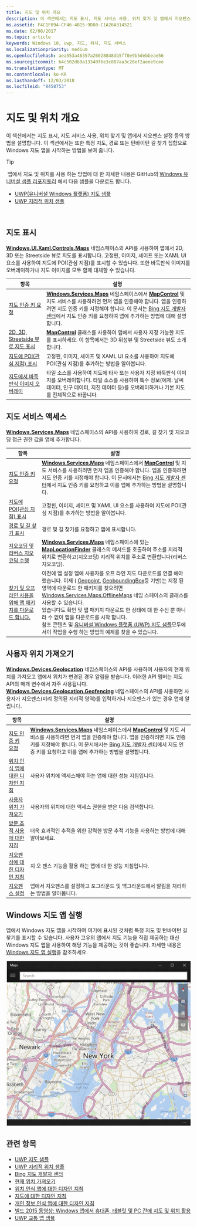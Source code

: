 ```yaml
---
title: 지도 및 위치 개요
description: 이 섹션에서는 지도 표시, 지도 서비스 사용, 위치 찾기 및 앱에서 지오펜스 설정 등의 방법을 설명합니다. 이 섹션에서는 또한 특정 지도, 경로 또는 턴바이턴 길 찾기 집합으로 Windows 지도 앱을 시작하는 방법을 보여 줍니다.
ms.assetid: F4C1F094-CF46-4B15-9D80-C1A26A314521
ms.date: 02/08/2017
ms.topic: article
keywords: Windows 10, uwp, 지도, 위치, 지도 서비스
ms.localizationpriority: medium
ms.openlocfilehash: aea553a46357a26028848db5ff0e9b5debbeae56
ms.sourcegitcommit: b4c502d69a13340f6e3c887aa3c26ef2aeee9cee
ms.translationtype: MT
ms.contentlocale: ko-KR
ms.lasthandoff: 12/03/2018
ms.locfileid: "8458753"
---
```

# <a name="maps-and-location-overview"></a>지도 및 위치 개요




이 섹션에서는 지도 표시, 지도 서비스 사용, 위치 찾기 및 앱에서 지오펜스 설정 등의 방법을 설명합니다. 이 섹션에서는 또한 특정 지도, 경로 또는 턴바이턴 길 찾기 집합으로 Windows 지도 앱을 시작하는 방법을 보여 줍니다.

> [!TIP]
> 앱에서 지도 및 위치를 사용 하는 방법에 대 한 자세한 내용은 GitHub의 [Windows 유니버설 샘플 리포지토리](http://go.microsoft.com/fwlink/p/?LinkId=619979) 에서 다음 샘플을 다운로드 합니다.
-   [UWP(유니버설 Windows 플랫폼) 지도 샘플](http://go.microsoft.com/fwlink/p/?LinkId=619977)
-   [UWP 지리적 위치 샘플](http://go.microsoft.com/fwlink/p/?linkid=533278)

 

## <a name="display-maps"></a>지도 표시


[**Windows.UI.Xaml.Controls.Maps**](https://msdn.microsoft.com/library/windows/apps/dn610751) 네임스페이스의 API를 사용하여 앱에서 2D, 3D 또는 Streetside 뷰로 지도를 표시합니다. 고정핀, 이미지, 셰이프 또는 XAML UI 요소를 사용하여 지도에 POI(관심 지점)를 표시할 수 있습니다. 또한 바둑판식 이미지를 오버레이하거나 지도 이미지를 모두 함께 대체할 수 있습니다.

| 항목 | 설명 |
|-------|-------------|
| [지도 인증 키 요청](authentication-key.md) | [**Windows.Services.Maps**](https://msdn.microsoft.com/library/windows/apps/dn636979) 네임스페이스에서 [**MapControl**](https://msdn.microsoft.com/library/windows/apps/dn637004) 및 지도 서비스를 사용하려면 먼저 앱을 인증해야 합니다. 앱을 인증하려면 지도 인증 키를 지정해야 합니다. 이 문서는 [Bing 지도 개발자 센터](https://www.bingmapsportal.com/)에서 지도 인증 키를 요청하여 앱에 추가하는 방법에 대해 설명합니다. |
| [2D, 3D, Streetside 뷰로 지도 표시](display-maps.md) | [**MapControl**](https://msdn.microsoft.com/library/windows/apps/dn637004) 클래스를 사용하여 앱에서 사용자 지정 가능한 지도를 표시하세요. 이 항목에서는 3D 위성뷰 및 Streetside 뷰도 소개합니다. |
| [지도에 POI(관심 지점) 표시](display-poi.md) | 고정핀, 이미지, 셰이프 및 XAML UI 요소를 사용하여 지도에 POI(관심 지점)를 추가하는 방법을 알아봅니다. |
| [지도에서 바둑판식 이미지 오버레이](overlay-tiled-images.md) | 타일 소스를 사용하여 지도에 타사 또는 사용자 지정 바둑판식 이미지를 오버레이합니다. 타일 소스를 사용하여 특수 정보(예제: 날씨 데이터, 인구 데이터, 지진 데이터 등)를 오버레이하거나 기본 지도를 전체적으로 바꿉니다. |



## <a name="access-map-services"></a>지도 서비스 액세스

[**Windows.Services.Maps**](https://msdn.microsoft.com/library/windows/apps/dn636979) 네임스페이스의 API를 사용하여 경로, 길 찾기 및 지오코딩 접근 권한 값을 앱에 추가합니다.

| 항목 | 설명 |
|-----------------------------------------------------------|-----------------------------------------------------------------------------------------------------------------------------------------------------------------------------------------------------------------------------------------------------------------------------------------------------------------------------------------------|
| [지도 인증 키 요청](authentication-key.md) | [**Windows.Services.Maps**](https://msdn.microsoft.com/library/windows/apps/dn636979) 네임스페이스에서 [**MapControl**](https://msdn.microsoft.com/library/windows/apps/dn637004) 및 지도 서비스를 사용하려면 먼저 앱을 인증해야 합니다. 앱을 인증하려면 지도 인증 키를 지정해야 합니다. 이 문서에서는 [Bing 지도 개발자 센터](https://www.bingmapsportal.com/)에서 지도 인증 키를 요청하고 이를 앱에 추가하는 방법을 설명합니다. |
| [지도에 POI(관심 지점) 표시](display-poi.md) | 고정핀, 이미지, 셰이프 및 XAML UI 요소를 사용하여 지도에 POI(관심 지점)를 추가하는 방법을 알아봅니다. |
| [경로 및 길 찾기 표시](routes-and-directions.md) | 경로 및 길 찾기를 요청하고 앱에 표시합니다. |
| [지오코딩 및 리버스 지오코딩 수행](geocoding.md) | [**Windows.Services.Maps**](https://msdn.microsoft.com/library/windows/apps/dn636979) 네임스페이스에 있는 [**MapLocationFinder**](https://msdn.microsoft.com/library/windows/apps/dn627550) 클래스의 메서드를 호출하여 주소를 지리적 위치로 변환하고(지오코딩) 지리적 위치를 주소로 변환합니다(리버스 지오코딩). |
| [찾기 및 오프 라인 사용을 위해 맵 패키지를 다운로드 합니다.](https://docs.microsoft.com/uwp/api/windows.services.maps.offlinemaps)| 이전에 앱 설정 앱에 사용자를 오프 라인 지도 다운로드를 연결 해야 했습니다. 이제 ( [Geopoint](https://docs.microsoft.com/uwp/api/Windows.Devices.Geolocation.Geopoint), [GeoboundingBox](https://docs.microsoft.com/en-us/uwp/api/windows.devices.geolocation.geoboundingbox)등 기반)는 지정 된 영역에 다운로드 한 패키지를 찾으려면 [Windows.Services.Maps.OfflineMaps](https://docs.microsoft.com/en-us/uwp/api/windows.services.maps.offlinemaps) 네임 스페이스의 클래스를 사용할 수 있습니다. <br> 있습니다도 확인 및 맵 패키지 다운로드 한 상태에 대 한 수신 뿐 아니라 수 없이 앱을 다운로드를 시작 합니다. <br> 참조 콘텐츠 및 [유니버설 Windows 플랫폼 (UWP) 지도 샘플](http://go.microsoft.com/fwlink/p/?LinkId=619977)모두에서이 작업을 수행 하는 방법의 예제를 찾을 수 있습니다.

## <a name="get-the-users-location"></a>사용자 위치 가져오기

[**Windows.Devices.Geolocation**](https://msdn.microsoft.com/library/windows/apps/br225603) 네임스페이스의 API를 사용하여 사용자의 현재 위치를 가져오고 앱에서 위치가 변경된 경우 알림을 받습니다. 이러한 API 멤버는 지도 API의 매개 변수에서 자주 사용됩니다. [**Windows.Devices.Geolocation.Geofencing**](https://msdn.microsoft.com/library/windows/apps/dn263744) 네임스페이스의 API를 사용하면 사용자가 지오펜스(미리 정의된 지리적 영역)를 입력하거나 지오펜스가 있는 경우 앱에 알립니다.

| 항목 | 설명 |
|-------------------------------------------------------------------|---------------------------------------------------------------------------------------------------------------------------------------------------------------------------------------------------------------------------------------------------------------------------------------------------------------------------------------------------------------------------------------------------------------------------------------------------------------------------------------|
| [지도 인증 키 요청](authentication-key.md) | [**Windows.Services.Maps**](https://msdn.microsoft.com/library/windows/apps/dn636979) 네임스페이스에서 [**MapControl**](https://msdn.microsoft.com/library/windows/apps/dn637004) 및 지도 서비스를 사용하려면 먼저 앱을 인증해야 합니다. 앱을 인증하려면 지도 인증 키를 지정해야 합니다. 이 문서에서는 [Bing 지도 개발자 센터](https://www.bingmapsportal.com/)에서 지도 인증 키를 요청하고 이를 앱에 추가하는 방법을 설명합니다. |
| [위치 인식 앱에 대한 디자인 지침](guidelines-and-checklist-for-detecting-location.md) | 사용자 위치에 액세스해야 하는 앱에 대한 성능 지침입니다. |
| [사용자 위치 가져오기](get-location.md) | 사용자의 위치에 대한 액세스 권한을 받은 다음 검색합니다. | 
| [방문 추적 사용에 대한 지침](guidelines-for-visits.md) | 더욱 효과적인 추적을 위한 강력한 방문 추적 기능을 사용하는 방법에 대해 알아보세요. |
| [지오펜싱에 대한 디자인 지침](guidelines-for-geofencing.md) | 지 오 펜스 기능을 활용 하는 앱에 대 한 성능 지침입니다. |
| [지오펜스 설정](set-up-a-geofence.md) | 앱에서 지오펜스를 설정하고 포그라운드 및 백그라운드에서 알림을 처리하는 방법을 알아봅니다. |

## <a name="launch-the-windows-maps-app"></a>Windows 지도 앱 실행

앱에서 Windows 지도 앱을 시작하여 여기에 표시된 것처럼 특정 지도 및 턴바이턴 길 찾기를 표시할 수 있습니다. 사용자 고유의 앱에서 지도 기능을 직접 제공하는 대신 Windows 지도 앱을 사용하여 해당 기능을 제공하는 것이 좋습니다. 자세한 내용은 [Windows 지도 앱 실행](https://msdn.microsoft.com/library/windows/apps/mt228341)을 참조하세요.

![Windows 지도 앱의 예](images/mapnyc.png)

## <a name="related-topics"></a>관련 항목

* [UWP 지도 샘플](http://go.microsoft.com/fwlink/p/?LinkId=619977)
* [UWP 지리적 위치 샘플](http://go.microsoft.com/fwlink/p/?linkid=533278)
* [Bing 지도 개발자 센터](https://www.bingmapsportal.com/)
* [현재 위치 가져오기](get-location.md)
* [위치 인식 앱에 대한 디자인 지침](guidelines-and-checklist-for-detecting-location.md)
* [지도에 대한 디자인 지침](controls-map.md)
* [개인 정보 인식 앱에 대한 디자인 지침](https://msdn.microsoft.com/library/windows/apps/hh768223)
* [빌드 2015 동영상: Windows 앱에서 휴대폰, 태블릿 및 PC 간에 지도 및 위치 활용](https://channel9.msdn.com/Events/Build/2015/2-757)
* [UWP 교통 앱 샘플](http://go.microsoft.com/fwlink/p/?LinkId=619982)
